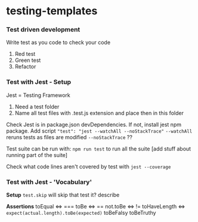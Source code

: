 # testing-templates

### Test driven development

Write test as you code to check your code

1. Red test
2. Green test
3. Refactor

### Test with Jest - Setup

Jest = Testing Framework
1. Need a test folder
2. Name all test files with .test.js extension and place then in this folder

Check Jest is in package.json devDependencies. If not, install jest npm package.
Add script `"test": "jest --watchAll --noStackTrace"`
`--watchAll` reruns tests as files are modified
`--noStackTrace` ??

Test suite can be run with: 
`npm run test` to run all the suite
[add stuff about running part of the suite]

Check what code lines aren't covered by test with `jest --coverage`

### Test with Jest - 'Vocabulary'

**Setup**
`test.skip` will skip that test 
it?
describe

**Assertions**
toEqual <=> ===
toBe <=> ==
not.toBe <=> !=
toHaveLength <=> `expect(actual.length).toBe(expected)`
toBeFalsy
toBeTruthy

<!-- ### Test Express server with Supertest

Check supertest is in package.json *dependencies*. If not, install supertest npm package.

 -->

